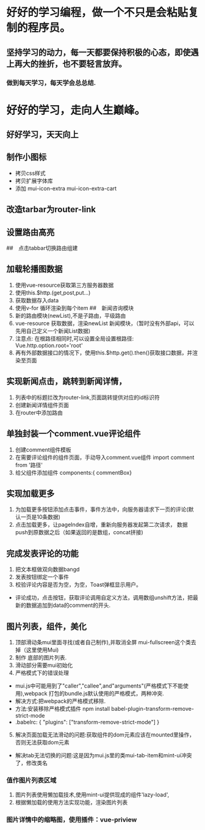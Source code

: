 # 好好的学习编程，做一个不只是会粘贴复制的程序员。
## 坚持学习的动力，每一天都要保持积极的心态，即使遇上再大的挫折，也不要轻言放弃。
### 做到每天学习，每天学会总总结.
# 好好的学习，走向人生巅峰。
## 好好学习，天天向上
## 制作小图标
+ 拷贝css样式
+ 拷贝扩展字体库
+ 添加 mui-icon-extra mui-icon-extra-cart
## 改造tarbar为router-link
## 设置路由高亮
##　点击tabbar切换路由组建
## 加载轮播图数据
1. 使用vue-resource获取第三方服务器数据
2. 使用this.$http.(get,post,put...)
3. 获取数据存入data
4. 使用v-for 循环渲染到每个item
##　新闻咨询模块
1. 新的路由模块(newList),不是子路由，平级路由
2. vue-resource 获取数据，渲染newList 新闻模块，（暂时没有外部api，可以先用自己定义一个新闻List数据)
3. 注意点: 在根路径相同时,可以设置全局设置根路径: Vue.http.option.root='root'
4. 再有外部数据接口的情况下，使用this.$http.get().then()获取接口数据，并渲染至页面
## 实现新闻点击，跳转到新闻详情，
1. 列表中的标题拦改为router-link,页面跳转提供对应的id标识符
2. 创建新闻详情组件页面
3. 在router中添加路由
## 单独封装一个comment.vue评论组件
1. 创建comment组件模板
2. 在需要评论组件的组件页面，手动导入comment.vue组件 import comment from '路径'
3. 给父组件添加组件 components:{ commentBox}
## 实现加载更多
1. 为加载更多按钮添加点击事件，事件方法中，向服务器请求下一页的评论(默认一页是10条数据)
2. 点击加载更多，让pageIndex自增，重新向服务器发起第二次请求， 数据push到原数据之后（如果返回的是数组，concat拼接)

## 完成发表评论的功能
1. 把文本框做双向数据bangd
2. 发表按钮绑定一个事件
3. 校验评论内容是否为空，为空，Toast弹框显示用户。
 + 评论成功，点击按钮，获取评论调用自定义方法，调用数组unshift方法，把最新的数据追加到data的comment的开头.

## 图片列表，组件，美化
1. 顶部滑动条mui里面寻找(或者自己制作),并取消全屏 mui-fullscreen这个类去掉（这里使用Mui)
2. 制作 底部的图片列表.
3. 滑动部分需要mui初始化
4. 严格模式下的错误处理
+ mui.js中可能用到了"caller","callee",and"arguments"(严格模式下不能使用),webpack 打包的bundle.js默认使用的严格模式，两种冲突.
+ 解决方式:把webpack的严格模式移除.
+ 方法:安装移除严格模式插件 npm install babel-plugin-transform-remove-strict-mode
+ .babelrc: {
    "plugins": ["transform-remove-strict-mode"]
    }
5. 解决页面加载无法滑动的问题:获取组件的dom元素应该在mounted里操作，否则无法获取dom元素
 + 解决tab无法切换的问题:这是因为mui.js里的类mui-tab-item和mint-ui冲突了，修改类名
### 值作图片列表区域
1. 图片列表使用懒加载技术,使用mint-ui提供现成的组件'lazy-load',
2. 根据懒加载的使用方法实现功能，渲染图片列表

### 图片详情中的缩略图，使用插件：vue-priview